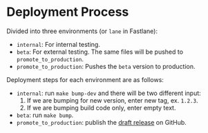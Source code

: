 # Deployment Process

Divided into three environments (or `lane` in Fastlane):

- `internal`: For internal testing.
- `beta`: For external testing. The same files will be pushed to `promote_to_production`.
- `promote_to_production`: Pushes the `beta` version to production.

Deployment steps for each environment are as follows:

- `internal`: run `make bump-dev` and there will be two different input:
  1. If we are bumping for new version, enter new tag, ex. `1.2.3`.
  2. If we are bumping build code only, enter empty text.
- `beta`: run `make bump`.
- `promote_to_production`: publish the
  [draft release](https://github.com/evan361425/flutter-pos-system/releases) on GitHub.
